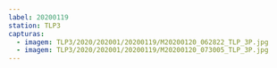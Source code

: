 ```yaml
---
label: 20200119
station: TLP3
capturas:
  - imagem: TLP3/2020/202001/20200119/M20200120_062822_TLP_3P.jpg
  - imagem: TLP3/2020/202001/20200119/M20200120_073005_TLP_3P.jpg
---
```

